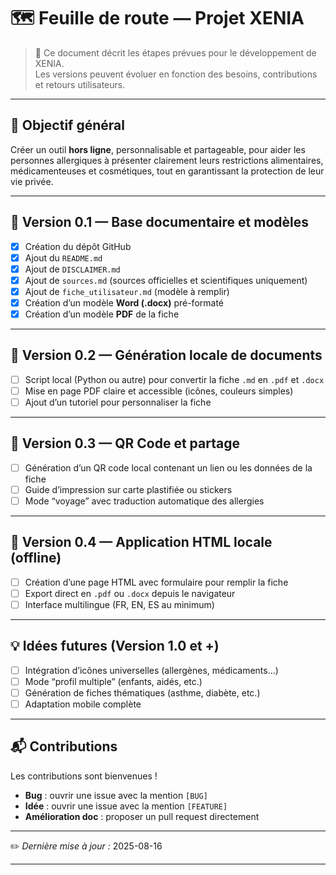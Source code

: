 # 🗺️ Feuille de route — Projet XENIA

> 📌 Ce document décrit les étapes prévues pour le développement de XENIA.  
> Les versions peuvent évoluer en fonction des besoins, contributions et retours utilisateurs.

---

## 🎯 Objectif général
Créer un outil **hors ligne**, personnalisable et partageable, pour aider les personnes allergiques à présenter clairement leurs restrictions alimentaires, médicamenteuses et cosmétiques, tout en garantissant la protection de leur vie privée.

---

## 📍 Version 0.1 — Base documentaire et modèles
- [x] Création du dépôt GitHub  
- [x] Ajout du `README.md`  
- [x] Ajout de `DISCLAIMER.md`  
- [x] Ajout de `sources.md` (sources officielles et scientifiques uniquement)  
- [x] Ajout de `fiche_utilisateur.md` (modèle à remplir)  
- [x] Création d’un modèle **Word (.docx)** pré-formaté  
- [x] Création d’un modèle **PDF** de la fiche

---

## 📍 Version 0.2 — Génération locale de documents
- [ ] Script local (Python ou autre) pour convertir la fiche `.md` en `.pdf` et `.docx`  
- [ ] Mise en page PDF claire et accessible (icônes, couleurs simples)  
- [ ] Ajout d’un tutoriel pour personnaliser la fiche

---

## 📍 Version 0.3 — QR Code et partage
- [ ] Génération d’un QR code local contenant un lien ou les données de la fiche  
- [ ] Guide d’impression sur carte plastifiée ou stickers  
- [ ] Mode “voyage” avec traduction automatique des allergies

---

## 📍 Version 0.4 — Application HTML locale (offline)
- [ ] Création d’une page HTML avec formulaire pour remplir la fiche  
- [ ] Export direct en `.pdf` ou `.docx` depuis le navigateur  
- [ ] Interface multilingue (FR, EN, ES au minimum)

---

## 💡 Idées futures (Version 1.0 et +)
- [ ] Intégration d’icônes universelles (allergènes, médicaments…)  
- [ ] Mode “profil multiple” (enfants, aidés, etc.)  
- [ ] Génération de fiches thématiques (asthme, diabète, etc.)  
- [ ] Adaptation mobile complète

---

## 📬 Contributions
Les contributions sont bienvenues !  
- **Bug** : ouvrir une issue avec la mention `[BUG]`  
- **Idée** : ouvrir une issue avec la mention `[FEATURE]`  
- **Amélioration doc** : proposer un pull request directement

---

✏️ *Dernière mise à jour :* 2025-08-16

---
